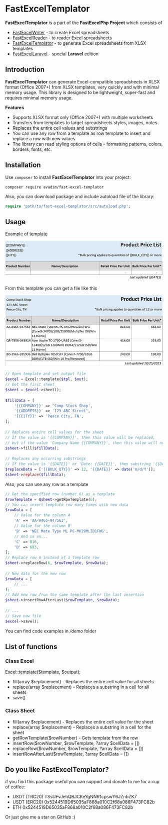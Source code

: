 # FastExcelTemplator

**FastExcelTemplator** is a part of the **FastExcelPhp Project** which consists of

* [FastExcelWriter](https://packagist.org/packages/avadim/fast-excel-writer) - to create Excel spreadsheets
* [FastExcelReader](https://packagist.org/packages/avadim/fast-excel-reader) - to reader Excel spreadsheets
* [FastExcelTemplator](https://packagist.org/packages/avadim/fast-excel-templator) - to generate Excel spreadsheets from XLSX templates
* [FastExcelLaravel](https://packagist.org/packages/avadim/fast-excel-laravel) - special **Laravel** edition

## Introduction

**FastExcelTemplator** can generate Excel-compatible spreadsheets in XLSX format (Office 2007+) from XLSX templates,
very quickly and with minimal memory usage. This library is designed to be lightweight, super-fast and requires minimal memory usage.

**Features**

* Supports XLSX format only (Office 2007+) with multiple worksheets
* Transfers from templates to target spreadsheets styles, images, notes
* Replaces the entire cell values and substrings
* You can use any row from a template as row template to insert and replace a row with new values
* The library can read styling options of cells - formatting patterns, colors, borders, fonts, etc.

## Installation

Use `composer` to install **FastExcelTemplator** into your project:

```
composer require avadim/fast-excel-templator
```

Also, you can download package and include autoload file of the library:
```php
require 'path/to/fast-excel-templator/src/autoload.php';
```

## Usage

Example of template

![demo1-tpl.png](demo1-tpl.png)

From this template you can get a file like this

![demo1-out.png](demo1-out.png)

```php
// Open template and set output file
$excel = Excel::template($tpl, $out);
// Get the first sheet
$sheet = $excel->sheet();

$fillData = [
    '{{COMPANY}}' => 'Comp Stock Shop',
    '{{ADDRESS}}' => '123 ABC Street',
    '{{CITY}}' => 'Peace City, TN',
];

// Replaces entire cell values for the sheet
// If the value is '{{COMPANY}}', then this value will be replaced,
// but if the value 'Company Name {{COMPANY}}', then this value will not be replaced 
$sheet->fill($fillData);

// Replaces any occurring substrings
// If the value is '{{DATE}}' or 'Date: {{DATE}}', then substring '{{DATE}}' will be replaced,
$replaceData = ['{{BULK_QTY}}' => 12, '{{DATE}}' => date('m/d/Y')];
$sheet->replace($fillData);
```

Also, you can use any row as a template

```php
// Get the specified row (number 6) as a template
$rowTemplate = $sheet->getRowTemplate(6);
// You can insert template row many times with new data
$rowData = [
    // Value for the column A
    'A' => 'AA-8465-947563',
    // Value for the column B
    'B' => 'NEC Mate Type ML PC-MK29MLZD1FWG',
    // And so on...
    'C' => 816,
    'D' => 683,
];
// Replace row 6 instead of a template row
$sheet->replaceRow(6, $rowTemplate, $rowData);

// New data for the new row
$rowData = [
    // ...
];
// Add new row from the same template after the last insertion
$sheet->insertRowAfterLast($rowTemplate, $rowData);

// ...
// Save new file
$excel->save();

```

You can find code examples in */demo* folder

## List of functions
### Class Excel

Excel::template($template, $output);

* fill(array $replacement) - Replaces the entire cell value for all sheets
* replace(array $replacement) - Replaces a substring in a cell for all sheets
* save()

### Class Sheet

* fill(array $replacement) - Replaces the entire cell value for the sheet
* replace(array $replacement) - Replaces a substring in a cell for the sheet
* getRowTemplate($rowNumber) - Gets template from the row
* insertRow($rowNumber, $rowTemplate, ?array $cellData = [])
* replaceRow($rowNumber, $rowTemplate, ?array $cellData = [])
* insertRowAfterLast($rowTemplate, ?array $cellData = [])

## Do you like FastExcelTemplator?

if you find this package useful you can support and donate to me for a cup of coffee:

* USDT (TRC20) TSsUFvJehQBJCKeYgNNR1cpswY6JZnbZK7
* USDT (ERC20) 0x5244519D65035aF868a010C2f68a086F473FC82b
* ETH 0x5244519D65035aF868a010C2f68a086F473FC82b

Or just give me a star on GitHub :)